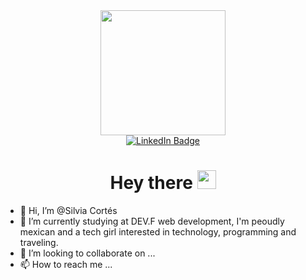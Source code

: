 <div id="header" align="center">
  <img src="https://media.giphy.com/media/WSBeyxvC1jH496xQGA/giphy.gif" width="200"/>
</div>
<div id="badges" align="center">
  <a href="https://www.linkedin.com/in/silviacorgui/">
    <img src="https://img.shields.io/badge/LinkedIn-blue?style=for-the-badge&logo=linkedin&logoColor=white" alt="LinkedIn Badge"/>
  </a>
</div>
<div id="follow" align="center">
    <img src="https://img.shields.io/github/followers/SilvyeCG?style=social" alt="" align="center"/>
</div>
<h1 align="center">
  Hey there
  <img src="https://media.giphy.com/media/hvRJCLFzcasrR4ia7z/giphy.gif" width="30px"/>
</h1>

 - 👋 Hi, I’m @Silvia Cortés
- 🌱 I’m currently studying at DEV.F web development, I'm peoudly mexican and a tech girl interested in technology, programming and traveling.
- 💞️ I’m looking to collaborate on ...
- 📫 How to reach me ...

<!---
SilvyeCG/SilvyeCG is a ✨ special ✨ repository because its `README.md` (this file) appears on your GitHub profile.
You can click the Preview link to take a look at your changes.
--->
